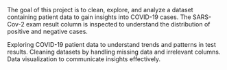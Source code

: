 The goal of this project is to clean, explore, and analyze a dataset containing patient data to gain insights into COVID-19 cases.
The SARS-Cov-2 exam result column is inspected to understand the distribution of positive and negative cases.

Exploring COVID-19 patient data to understand trends and patterns in test results.
Cleaning datasets by handling missing data and irrelevant columns.
Data visualization to communicate insights effectively.
